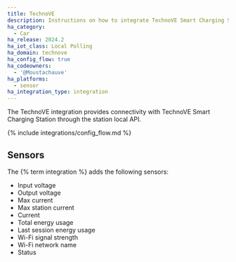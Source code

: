 ```yaml
---
title: TechnoVE
description: Instructions on how to integrate TechnoVE Smart Charging Station with Home Assistant.
ha_category:
  - Car
ha_release: 2024.2
ha_iot_class: Local Polling
ha_domain: technove
ha_config_flow: true
ha_codeowners:
  - '@Moustachauve'
ha_platforms:
  - sensor
ha_integration_type: integration
---
```


The TechnoVE integration provides connectivity with TechnoVE Smart Charging Station through the station local API.

{% include integrations/config_flow.md %}

## Sensors

The {% term integration %} adds the following sensors:

- Input voltage
- Output voltage
- Max current
- Max station current
- Current
- Total energy usage
- Last session energy usage
- Wi-Fi signal strength
- Wi-Fi network name
- Status